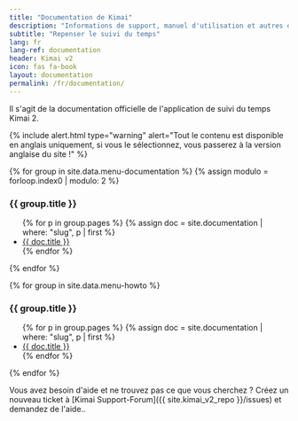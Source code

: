 ```yaml
---
title: "Documentation de Kimai"
description: "Informations de support, manuel d'utilisation et autres documents pour le système d'enregistrement des temps Kimai"
subtitle: "Repenser le suivi du temps"
lang: fr
lang-ref: documentation
header: Kimai v2
icon: fas fa-book
layout: documentation
permalink: /fr/documentation/
---
```


Il s'agit de la documentation officielle de l'application de suivi du temps Kimai 2.

{% include alert.html type="warning" alert="Tout le contenu est disponible en anglais uniquement, si vous le sélectionnez, vous passerez à la version anglaise du site !" %}

<div class="row">
{% for group in site.data.menu-documentation %}
    {% assign modulo = forloop.index0 | modulo: 2 %}
    <div class="col-md-6">
        <div class="card">
            <div class="card-status bg-blue"></div>
            <div class="card-header">
                <h3 class="card-title">{{ group.title }}</h3>
            </div>
            <div class="card-body">
                <ul>
                    {% for p in group.pages %}
                    {% assign doc = site.documentation | where: "slug", p | first %}
                    <li><a href="{{ doc.url }}">{{ doc.title }}</a></li>
                    {% endfor %}
                </ul>
            </div>
        </div>
    </div>
{% endfor %}

{% for group in site.data.menu-howto %}
<div class="col-md-6">
    <div class="card">
        <div class="card-status bg-blue"></div>
        <div class="card-header">
            <h3 class="card-title">{{ group.title }}</h3>
        </div>
        <div class="card-body">
            <ul>
                {% for p in group.pages %}
                {% assign doc = site.documentation | where: "slug", p | first %}
                    <li><a href="{{ doc.url }}">{{ doc.title }}</a></li>
                {% endfor %}
            </ul>
        </div>
    </div>
</div>
{% endfor %}
</div>

Vous avez besoin d'aide et ne trouvez pas ce que vous cherchez ?
Créez un nouveau ticket à [Kimai Support-Forum]({{ site.kimai_v2_repo }}/issues) et demandez de l'aide..
